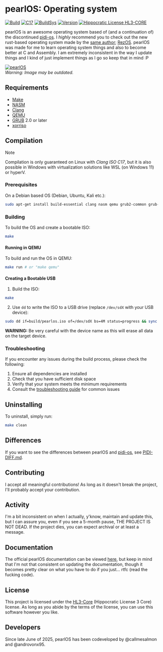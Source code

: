 # pearlOS: Operating system

[![Build](https://img.shields.io/github/actions/workflow/status/callmesalmon/pearlOS/ci.yml?logo=Github&labelColor=17181B&label=Build)](/)
[![C17](https://img.shields.io/badge/Standard-C17-A8B9CC?logo=C&labelColor=17181B)](/)
[![BuildSys](https://img.shields.io/badge/Build%20System-GNU%20Make-0F6713?logo=GNU&labelColor=17181B&logoColor=898484)](/)
[![Version](https://img.shields.io/badge/Version-Demon-FF0062?labelColor=17181B)](/)
[![Hippocratic License HL3-CORE](https://img.shields.io/static/v1?label=Hippocratic%20License&message=HL3-CORE&labelColor=5e2751&color=bc8c3d)](https://firstdonoharm.dev/version/3/0/core.html)  

pearlOS is an awesome operating system based of (and a continuation of) the discontinued
[pidi-os](https://github.com/GandelXIV/pidi-os). I *highly* recommend you to check out the new rust-based
operating system made by the [same author](https://github.com/GandelXIV);
[RezOS](https://github.com/GandelXIV/RezOS). pearlOS was made for me to learn operating system 
things and also to become better at C and Assembly. I am extremely inconsistent
in the way I update things and I kind of just implement things as I go so keep that in mind :P

[![pearlOS](https://github.com/callmesalmon/pearlOS/raw/main/prod/boot.png)](https://github.com/callmesalmon/pearlOS)  
*Warning: Image may be outdated.*

## Requirements

* [Make](https://www.gnu.org/software/make)
* [NASM](https://nasm.us)
* [Clang](https://clang.llvm.org/)
* [QEMU](https://www.qemu.org)
* [GRUB](https://www.gnu.org/software/grub/) 2.0 or later
* [xorriso](https://www.gnu.org/software/xorriso/)

## Compilation

> [!NOTE]
> Compilation is only guaranteed on Linux with *Clang ISO C17*,
> but it is also possible in Windows with virtualization
> solutions like WSL (on Windows 11) or hyperV.

### Prerequisites

On a Debian based OS (Debian, Ubuntu, Kali etc.):
```sh
sudo apt-get install build-essential clang nasm qemu grub2-common grub-pc-bin xorriso
```

### Building

To build the OS and create a bootable ISO:
```sh
make
```

#### Running in QEMU

To build and run the OS in QEMU:
```sh
make run # or "make qemu"
```

#### Creating a Bootable USB

1. Build the ISO:
```sh
make
```

2. Use `dd` to write the ISO to a USB drive (replace `/dev/sdX` with your USB device):
```sh
sudo dd if=build/pearlos.iso of=/dev/sdX bs=4M status=progress && sync
```

**WARNING:** Be very careful with the device name as this will erase all data on the target device.

### Troubleshooting

If you encounter any issues during the build process, please check the following:
1. Ensure all dependencies are installed
2. Check that you have sufficient disk space
3. Verify that your system meets the minimum requirements
4. Consult the [troubleshooting guide](/doc/TROUBLESHOOTING.md) for common issues

## Uninstalling

To uninstall, simply run:
```sh
make clean
```

## Differences

If you want to see the differences between pearlOS and [pidi-os](https://github.com/GandelXIV/pidi-os),
see [PIDI-DIFF.md](/doc/PIDI-DIFF.md).

## Contributing

I accept all meaningful contributions! As long as it doesn't break the
project, I'll probably accept your contribution.

## Activity

I'm a bit inconsistent on when I actually, y'know, maintain and update this,
but I can assure you, even if you see a 5-month pause, THE PROJECT IS NOT DEAD.
If the project dies, you can expect archival or at least a message.

## Documentation

The official pearlOS documentation can be viewed [here](/doc), but keep
in mind that I'm not that consistent on updating the documentation,
though it becomes pretty clear on what you have to do if you just...
rtfc (read the fucking code).

## License

This project is licensed under the [HL3-Core](https://firstdonoharm.dev/version/3/0/core.txt)
(Hippocratic License 3 Core) license. As long as you abide by the terms of the license, you can
use this software however you like.

## Developers
Since late June of 2025, pearlOS has been codeveloped by @callmesalmon and @androvonx95.